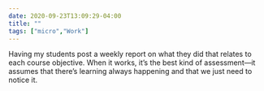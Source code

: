 ```yaml
---
date: 2020-09-23T13:09:29-04:00
title: ""
tags: ["micro","Work"]
---
```

Having my students post a weekly report on what they did that relates to each course objective. When it works, it’s the best kind of assessment—it assumes that there’s learning always happening and that we just need to notice it.
